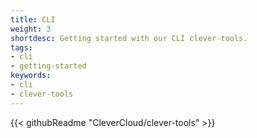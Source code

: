 ```yaml
---
title: CLI
weight: 3
shortdesc: Getting started with our CLI clever-tools.
tags:
- cli
- getting-started
keywords:
- cli
- clever-tools
---
```

{{< githubReadme "CleverCloud/clever-tools" >}}
